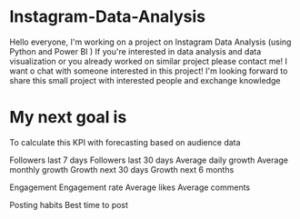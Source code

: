 # Instagram-Data-Analysis
Hello everyone, I'm working on a project on Instagram Data Analysis (using Python and Power BI ) If you're interested in data analysis and data visualization or you already worked on similar project please contact me! I want o chat with someone interested in this project! I'm looking forward to share this small project with interested people and exchange knowledge

# My next goal is

To calculate this KPI with forecasting based on audience data 


Followers last 7 days
Followers last 30 days
Average daily growth
Average monthly growth
Growth next 30 days
Growth next 6 months


Engagement
Engagement rate
Average likes
Average comments

Posting habits
Best time to post
